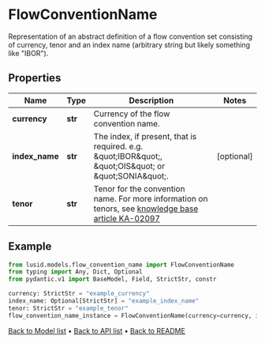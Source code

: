 # FlowConventionName

Representation of an abstract definition of a flow convention set consisting of currency, tenor and an index name (arbitrary string but likely something like \"IBOR\").
## Properties
Name | Type | Description | Notes
------------ | ------------- | ------------- | -------------
**currency** | **str** | Currency of the flow convention name. | 
**index_name** | **str** | The index, if present, that is required. e.g. \&quot;IBOR\&quot;, \&quot;OIS\&quot; or \&quot;SONIA\&quot;. | [optional] 
**tenor** | **str** | Tenor for the convention name.    For more information on tenors, see [knowledge base article KA-02097](https://support.lusid.com/knowledgebase/article/KA-02097) | 
## Example

```python
from lusid.models.flow_convention_name import FlowConventionName
from typing import Any, Dict, Optional
from pydantic.v1 import BaseModel, Field, StrictStr, constr

currency: StrictStr = "example_currency"
index_name: Optional[StrictStr] = "example_index_name"
tenor: StrictStr = "example_tenor"
flow_convention_name_instance = FlowConventionName(currency=currency, index_name=index_name, tenor=tenor)

```

[Back to Model list](../README.md#documentation-for-models) &#8226; [Back to API list](../README.md#documentation-for-api-endpoints) &#8226; [Back to README](../README.md)

